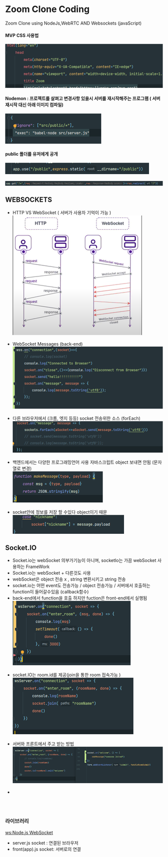 # Zoom Clone Coding

Zoom Clone using NodeJs,WebRTC AND Websockets (javaScript)

#### MVP CSS 사용법

![img.png](img.png)

#### Nodemon : 프로젝트를 살펴고 변경사항 있을시 서버를 재시작해주는 프로그램 ( 서버 재시작 대신 아래 이미지 컴파일)

![img1.png](img1.png)

#### public 폴더를 유저에게 공개

![img2.png](img3.png)

####       

![img4.png](img2.png)

## WEBSOCKETS

- HTTP VS WebSocket ( 서버가 사용자 기억이 가능 )
  ![img_1.png](img_1.png) <br/><br/>
- WebSocket Messages (back-end)
  ![img_2.png](img_2.png) <br/><br/>
- 다른 브라우저에서 (크롬, 엣지 등등) socket 전송위한 소스 (forEach)
  ![img_3.png](img_3.png) <br/><br/>
- 백엔드에서는 다양한 프로그래밍언어 사용 자바스크립트 object 보내면 안됨 (문자열로 변경)  
  ![img_4.png](img_4.png) <br/><br/>
- socket안에 정보를 저장 할 수있다 object이기 때문
  ![img_5.png](img_5.png)

## Socket.IO

- Socket.io는 webSocket 의부가기능이 아니며, socketIo는 가끔 webSocket 사용하는 FrameWork
- Socket.io는 webSocket + 다른것도 사용
- webSocket은 object 전송 x , string 변환시키고 string 전송
- socket.io는 어떤 event도 전송가능 / object 전송가능 / 서버에서 호출하는 function이 들어갈수있음 (callback함수)
- back-end에서 function을 호출 하지만 fuction은 front-end에서 실행됨
  ![img_6.png](img_6.png) <br/><br/>
- socket.IO는 room.id를 제공(join을 통한 room 접속가능 )
  ![img_7.png](img_7.png) <br/><br/>
- 서버와 프론트에서 주고 받는 방법
  ![img_8.png](img_8.png) <br/><br/>
-

<br/><br/>

### 라이브러리

[ws:Node.js WebSocket](https://www.npmjs.com/package/ws) <br/>

- server.js socket : 연결된 브라우저
- front(app).js socket:  서버로의 연결

[comment]: <> (https://nomadcoders.co/noom/lectures/3103)

